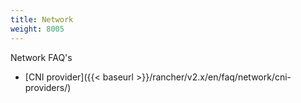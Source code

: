 ```yaml
---
title: Network
weight: 8005
---
```


Network FAQ's

- [CNI provider]({{< baseurl >}}/rancher/v2.x/en/faq/network/cni-providers/)

